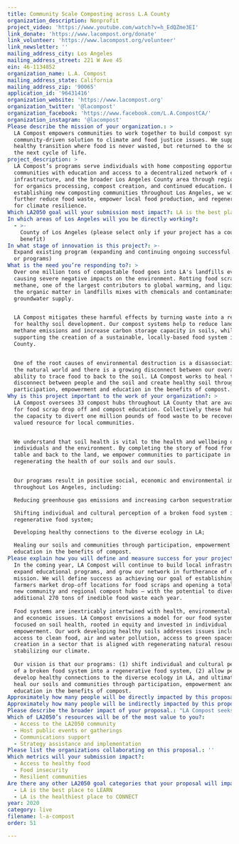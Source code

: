```yaml
---
title: Community Scale Composting across L.A County
organization_description: Nonprofit
project_video: 'https://www.youtube.com/watch?v=h_EdQZme3EI'
link_donate: 'https://www.lacompost.org/donate'
link_volunteer: 'https://www.lacompost.org/volunteer'
link_newsletter: ''
mailing_address_city: Los Angeles
mailing_address_street: 221 W Ave 45
ein: 46-1134852
organization_name: L.A. Compost
mailing_address_state: California
mailing_address_zip: '90065'
application_id: '96431416'
organization_website: 'https://www.lacompost.org'
organization_twitter: '@lacompost'
organization_facebook: 'https://www.facebook.com/L.A.CompostCA/'
organization_instagram: '@lacompost'
Please describe the mission of your organization.: >
  LA Compost empowers communities to work together to build compost systems as a
  community-driven solution to climate and food justice issues. We support a
  healthy transition where food is never wasted, but returned to the soil for
  the next cycle of life. 
project_description: >
  LA Compost’s programs serve individuals with home composting opportunities,
  communities with education and access to a decentralized network of composting
  infrastructure, and the broader Los Angeles County area through regional sites
  for organics processing, compost creation, and continued education. By
  establishing new composting communities throughout Los Angeles, we will
  further reduce food waste, empower local food production, and regenerate land
  for climate resilience.  
Which LA2050 goal will your submission most impact?: LA is the best place to LIVE
In which areas of Los Angeles will you be directly working?:
  - >-
    County of Los Angeles (please select only if your project has a countywide
    benefit)
In what stage of innovation is this project?: >-
  Expand existing program (expanding and continuing ongoing successful projects
  or programs)
What is the need you’re responding to?: >
  Over one million tons of compostable food goes into LA's landfills every year,
  causing severe negative impacts on the environment. Rotting food scraps emit
  methane, one of the largest contributors to global warming, and liquid from
  the organic matter in landfills mixes with chemicals and contaminates our
  groundwater supply. 


  LA Compost mitigates these harmful effects by turning waste into a resource
  for healthy soil development. Our compost systems help to reduce landfill
  methane emissions and increase carbon storage capacity in soils, while
  supporting the creation of a sustainable, locally-based food system in LA
  County. 


  One of the root causes of environmental destruction is a disassociation with
  the natural world and there is a growing disconnect between our overall
  ability to trace food to back to the soil. LA Compost works to heal the
  disconnect between people and the soil and create healthy soil through
  participation, empowerment and education in the benefits of compost.
Why is this project important to the work of your organization?: >
  LA Compost oversees 33 compost hubs throughout LA County that are available
  for food scrap drop off and compost education. Collectively these hubs have
  the capacity to divert one million pounds of food waste to be recovered as a
  valued resource for local communities. 


  We understand that soil health is vital to the health and wellbeing of
  individuals and the environment. By completing the story of food from farm to
  table and back to the land, we empower communities to participate in
  regenerating the health of our soils and our souls.


  Our programs result in positive social, economic and environmental impacts
  throughout Los Angeles, including:

  Reducing greenhouse gas emissions and increasing carbon sequestration; 

  Shifting individual and cultural perception of a broken food system into a
  regenerative food system; 

  Developing healthy connections to the diverse ecology in LA; 

  Healing our soils and communities through participation, empowerment and
  education in the benefits of compost.
Please explain how you will define and measure success for your project.: >
  In the coming year, LA Compost will continue to build local infrastructure,
  expand educational programs, and grow our network in furtherance of our
  mission. We will define success as achieving our goal of establishing four new
  farmers market drop-off locations for food scraps and opening a total of five
  new community and regional compost hubs – with the potential to divert an
  additional 270 tons of inedible food waste each year.
   
  Food systems are inextricably intertwined with health, environmental, social
  and economic issues. LA Compost envisions a model for our food systems that is
  focused on soil health, rooted in equity and invested in individual
  empowerment. Our work developing healthy soils addresses issues including
  access to clean food, air and water pollution, access to green spaces, and job
  creation in a sector that is aligned with regenerating natural resources and
  stabilizing our climate.
   
  Our vision is that our programs: (1) shift individual and cultural perception
  of a broken food system into a regenerative food system, (2) allow people to
  develop healthy connections to the diverse ecology in LA, and ultimately, (3)
  heal our soils and communities through participation, empowerment and
  education in the benefits of compost.
Approximately how many people will be directly impacted by this proposal?: '4000'
Approximately how many people will be indirectly impacted by this proposal?: '12000'
Please describe the broader impact of your proposal.: "LA Compost seeks to benefit local communities and the environment in the following ways:\n●\tNatural Solutions to Climate Change. Healthy soil removes excess carbon from the air and stores it in the ground.\n●\tWater Retention for Drought Tolerance. Compost acts as a natural sponge, storing water in the soil for plants to use when needed.\n●\tReducing Waste and Emissions at Landfills. Making food waste part of the solution to climate change as opposed to part of the problem is an enormous benefit to composting.\n●\tGrowing Healthy Food and building local resiliency. Compost supports local food production while providing green jobs, allowing people to support their communities through soil building and food growing.\n"
Which of LA2050’s resources will be of the most value to you?:
  - Access to the LA2050 community
  - Host public events or gatherings
  - Communications support
  - Strategy assistance and implementation
Please list the organizations collaborating on this proposal.: ''
Which metrics will your submission impact?:
  - Access to healthy food
  - Food insecurity
  - Resilient communities
Are there any other LA2050 goal categories that your proposal will impact?:
  - LA is the best place to LEARN
  - LA is the healthiest place to CONNECT
year: 2020
category: live
filename: l-a-compost
order: 51

---
```

